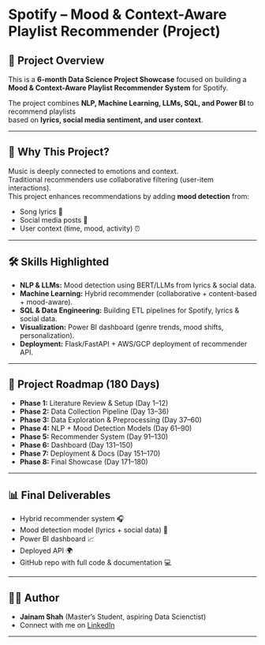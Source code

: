 # Spotify – Mood & Context-Aware Playlist Recommender (Project)

## 🎯 Project Overview
This is a **6-month Data Science Project Showcase** focused on building a  
**Mood & Context-Aware Playlist Recommender System** for Spotify.  

The project combines **NLP, Machine Learning, LLMs, SQL, and Power BI** to recommend playlists  
based on **lyrics, social media sentiment, and user context**.

---

## 🚀 Why This Project?
Music is deeply connected to emotions and context.  
Traditional recommenders use collaborative filtering (user-item interactions).  
This project enhances recommendations by adding **mood detection** from:
- Song lyrics 🎵  
- Social media posts 💬  
- User context (time, mood, activity) ⏰  

---

## 🛠️ Skills Highlighted
- **NLP & LLMs:** Mood detection using BERT/LLMs from lyrics & social data.  
- **Machine Learning:** Hybrid recommender (collaborative + content-based + mood-aware).  
- **SQL & Data Engineering:** Building ETL pipelines for Spotify, lyrics & social data.  
- **Visualization:** Power BI dashboard (genre trends, mood shifts, personalization).  
- **Deployment:** Flask/FastAPI + AWS/GCP deployment of recommender API.  

---

## 📂 Project Roadmap (180 Days)
- **Phase 1:** Literature Review & Setup (Day 1–12)  
- **Phase 2:** Data Collection Pipeline (Day 13–36)  
- **Phase 3:** Data Exploration & Preprocessing (Day 37–60)  
- **Phase 4:** NLP + Mood Detection Models (Day 61–90)  
- **Phase 5:** Recommender System (Day 91–130)  
- **Phase 6:** Dashboard (Day 131–150)  
- **Phase 7:** Deployment & Docs (Day 151–170)  
- **Phase 8:** Final Showcase (Day 171–180)  

---

## 📊 Final Deliverables
- Hybrid recommender system 🎧  
- Mood detection model (lyrics + social data) 🤖  
- Power BI dashboard 📈  
- Deployed API 🌍  
- GitHub repo with full code & documentation 💻  

---

## 👩‍💻 Author
- **Jainam Shah** (Master’s Student, aspiring Data Scienctist)  
- Connect with me on [LinkedIn](www.linkedin.com/in/jainamshah41)  

---

